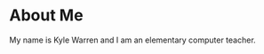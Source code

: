 <!DOCTYPE html>
<html>
<head>
<title>My First Website</title>
</head>
<body>

<h1>About Me</h1>
<p>My name is Kyle Warren and I am an elementary computer teacher.</p>

</body>
</html>
